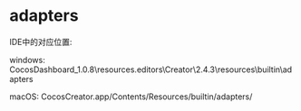 # adapters

IDE中的对应位置:

windows:
CocosDashboard_1.0.8\resources.editors\Creator\2.4.3\resources\builtin\adapters

macOS:
CocosCreator.app/Contents/Resources/builtin/adapters/

